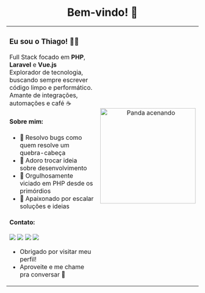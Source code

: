 <h1 align="center">Bem-vindo! 👋</h1>

<table>
  <tr>
    <td>

### Eu sou o Thiago! 🧑‍💻

Full Stack focado em **PHP**, **Laravel** e **Vue.js**  
Explorador de tecnologia, buscando sempre escrever código limpo e performático.  
Amante de integrações, automações e café ☕  

#### Sobre mim:
- 🔧 Resolvo bugs como quem resolve um quebra-cabeça
- 💬 Adoro trocar ideia sobre desenvolvimento
- 🐘 Orgulhosamente viciado em PHP desde os primórdios
- 🚀 Apaixonado por escalar soluções e ideias

#### Contato:
<a href="https://github.com/ThLuz"><img src="https://img.shields.io/badge/GitHub-000?style=for-the-badge&logo=github&logoColor=white" /></a>
<a href="https://www.linkedin.com/in/seu-linkedin"><img src="https://img.shields.io/badge/LinkedIn-0077B5?style=for-the-badge&logo=linkedin&logoColor=white"/></a>
<a href="https://wa.me/seu-numero"><img src="https://img.shields.io/badge/WhatsApp-25D366?style=for-the-badge&logo=whatsapp&logoColor=white"/></a>
<a href="mailto:seu-email@gmail.com"><img src="https://img.shields.io/badge/Gmail-D14836?style=for-the-badge&logo=gmail&logoColor=white"/></a>

- Obrigado por visitar meu perfil!  
- Aproveite e me chame pra conversar 🚀

</td>
    <td align="center">
      <img src="https://media.giphy.com/media/3oEduSbSGpGaRX2Vri/giphy.gif" width="250px" alt="Panda acenando" />
    </td>
  </tr>
</table>

